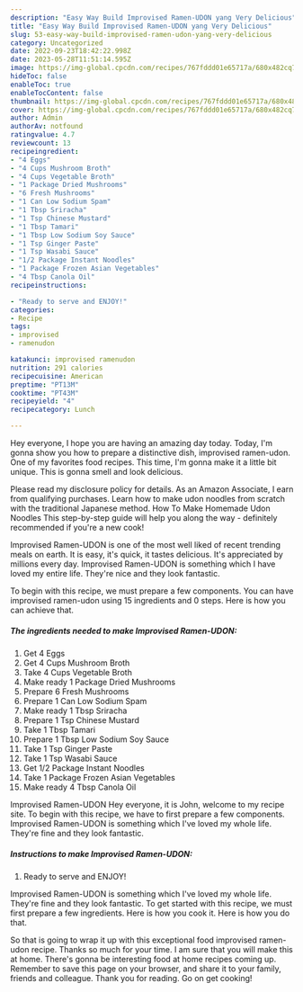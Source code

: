 ```yaml
---
description: "Easy Way Build Improvised Ramen-UDON yang Very Delicious"
title: "Easy Way Build Improvised Ramen-UDON yang Very Delicious"
slug: 53-easy-way-build-improvised-ramen-udon-yang-very-delicious
category: Uncategorized
date: 2022-09-23T18:42:22.998Z
date: 2023-05-28T11:51:14.595Z
image: https://img-global.cpcdn.com/recipes/767fddd01e65717a/680x482cq70/improvised-ramen-udon-recipe-main-photo.jpg
hideToc: false
enableToc: true
enableTocContent: false
thumbnail: https://img-global.cpcdn.com/recipes/767fddd01e65717a/680x482cq70/improvised-ramen-udon-recipe-main-photo.jpg
cover: https://img-global.cpcdn.com/recipes/767fddd01e65717a/680x482cq70/improvised-ramen-udon-recipe-main-photo.jpg
author: Admin
authorAv: notfound
ratingvalue: 4.7
reviewcount: 13
recipeingredient:
- "4 Eggs"
- "4 Cups Mushroom Broth"
- "4 Cups Vegetable Broth"
- "1 Package Dried Mushrooms"
- "6 Fresh Mushrooms"
- "1 Can Low Sodium Spam"
- "1 Tbsp Sriracha"
- "1 Tsp Chinese Mustard"
- "1 Tbsp Tamari"
- "1 Tbsp Low Sodium Soy Sauce"
- "1 Tsp Ginger Paste"
- "1 Tsp Wasabi Sauce"
- "1/2 Package Instant Noodles"
- "1 Package Frozen Asian Vegetables"
- "4 Tbsp Canola Oil"
recipeinstructions:

- "Ready to serve and ENJOY!"
categories:
- Recipe
tags:
- improvised
- ramenudon

katakunci: improvised ramenudon 
nutrition: 291 calories
recipecuisine: American
preptime: "PT13M"
cooktime: "PT43M"
recipeyield: "4"
recipecategory: Lunch

---
```



Hey everyone, I hope you are having an amazing day today. Today, I'm gonna show you how to prepare a distinctive dish, improvised ramen-udon. One of my favorites food recipes. This time, I'm gonna make it a little bit unique. This is gonna smell and look delicious.

Please read my disclosure policy for details. As an Amazon Associate, I earn from qualifying purchases. Learn how to make udon noodles from scratch with the traditional Japanese method. How To Make Homemade Udon Noodles This step-by-step guide will help you along the way - definitely recommended if you&#39;re a new cook!

Improvised Ramen-UDON is one of the most well liked of recent trending meals on earth. It is easy, it's quick, it tastes delicious. It's appreciated by millions every day. Improvised Ramen-UDON is something which I have loved my entire life. They're nice and they look fantastic.


To begin with this recipe, we must prepare a few components. You can have improvised ramen-udon using 15 ingredients and 0 steps. Here is how you can achieve that.

<!--inarticleads1-->

##### The ingredients needed to make Improvised Ramen-UDON:

1. Get 4 Eggs
1. Get 4 Cups Mushroom Broth
1. Take 4 Cups Vegetable Broth
1. Make ready 1 Package Dried Mushrooms
1. Prepare 6 Fresh Mushrooms
1. Prepare 1 Can Low Sodium Spam
1. Make ready 1 Tbsp Sriracha
1. Prepare 1 Tsp Chinese Mustard
1. Take 1 Tbsp Tamari
1. Prepare 1 Tbsp Low Sodium Soy Sauce
1. Take 1 Tsp Ginger Paste
1. Take 1 Tsp Wasabi Sauce
1. Get 1/2 Package Instant Noodles
1. Take 1 Package Frozen Asian Vegetables
1. Make ready 4 Tbsp Canola Oil


Improvised Ramen-UDON Hey everyone, it is John, welcome to my recipe site. To begin with this recipe, we have to first prepare a few components. Improvised Ramen-UDON is something which I&#39;ve loved my whole life. They&#39;re fine and they look fantastic. 

<!--inarticleads2-->

##### Instructions to make Improvised Ramen-UDON:


1. Ready to serve and ENJOY!

Improvised Ramen-UDON is something which I&#39;ve loved my whole life. They&#39;re fine and they look fantastic. To get started with this recipe, we must first prepare a few ingredients. Here is how you cook it. Here is how you do that. 

So that is going to wrap it up with this exceptional food improvised ramen-udon recipe. Thanks so much for your time. I am sure that you will make this at home. There's gonna be interesting food at home recipes coming up. Remember to save this page on your browser, and share it to your family, friends and colleague. Thank you for reading. Go on get cooking!
